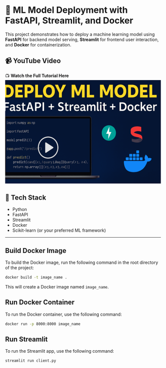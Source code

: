 # 🚀 ML Model Deployment with FastAPI, Streamlit, and Docker

This project demonstrates how to deploy a machine learning model using **FastAPI** for backend model serving, **Streamlit** for frontend user interaction, and **Docker** for containerization.

## 📹 YouTube Video

📺 **Watch the Full Tutorial Here**  
[![Thumbnail](image/thumbnail.png)](https://youtu.be/YBn9zpyhMgU)
## 🧰 Tech Stack

- Python
- FastAPI
- Streamlit
- Docker
- Scikit-learn (or your preferred ML framework)

---

## Build Docker Image

To build the Docker image, run the following command in the root directory of the project:

```bash
docker build -t image_name .
```
This will create a Docker image named `image_name`.
## Run Docker Container
To run the Docker container, use the following command:
```bash
docker run -p 8000:8000 image_name
```

## Run Streamlit

To run the Streamlit app, use the following command:
```bash
streamlit run client.py
```